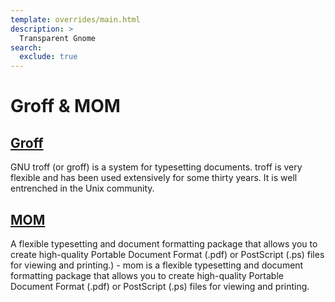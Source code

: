 ```yaml
---
template: overrides/main.html
description: >
  Transparent Gnome
search:
  exclude: true
---
```


# Groff & MOM

## [Groff](https://www.gnu.org/software/groff/manual/groff.html)
GNU troff (or groff) is a system for typesetting documents. troff is very flexible and has been used extensively for some thirty years. It is well entrenched in the Unix community.



## [MOM](https://github.com/darmarj/dotfiles-Archlinux/blob/main/ArchlinuxConfig/Docs/mom)
A flexible typesetting and document formatting package that allows you to create high-quality Portable Document Format (.pdf) or PostScript (.ps) files for viewing and printing.) - mom is a flexible typesetting and document formatting package that allows you to create high-quality Portable Document Format (.pdf) or PostScript (.ps) files for viewing and printing.
